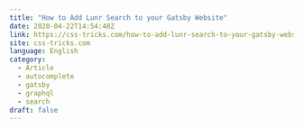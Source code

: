 ```yaml
---
title: "How to Add Lunr Search to your Gatsby Website"
date: 2020-04-22T14:54:48Z
link: https://css-tricks.com/how-to-add-lunr-search-to-your-gatsby-website/?utm_medium=RSS&utm_source=news.12bit.vn
site: css-tricks.com
language: English
category:
  - Article
  - autocomplete
  - gatsby
  - graphql
  - search
draft: false
---
```

